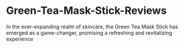 # Green-Tea-Mask-Stick-Reviews
In the ever-expanding realm of skincare, the Green Tea Mask Stick has emerged as a game-changer, promising a refreshing and revitalizing experience
